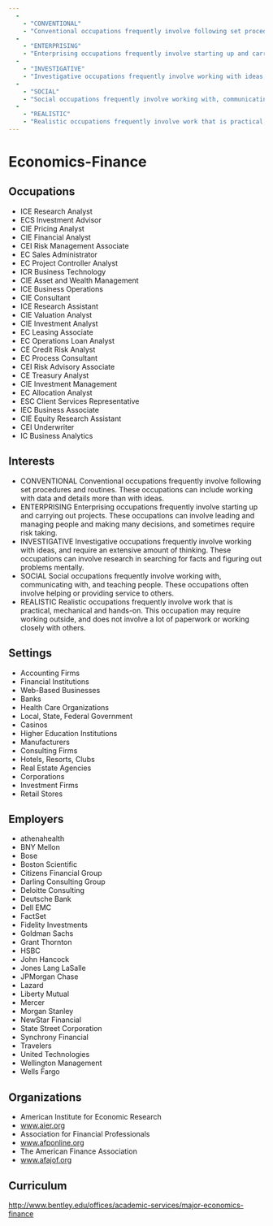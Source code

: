 ```yaml
---
  - 
    - "CONVENTIONAL"
    - "Conventional occupations frequently involve following set procedures and routines. These occupations can include working with data and details more than with ideas."
  - 
    - "ENTERPRISING"
    - "Enterprising occupations frequently involve starting up and carrying out projects. These occupations can involve leading and managing people and making many decisions, and sometimes require risk taking."
  - 
    - "INVESTIGATIVE"
    - "Investigative occupations frequently involve working with ideas, and require an extensive amount of thinking. These occupations can involve research in searching for facts and figuring out problems mentally."
  - 
    - "SOCIAL"
    - "Social occupations frequently involve working with, communicating with, and teaching people. These occupations often involve helping or providing service to others."
  - 
    - "REALISTIC"
    - "Realistic occupations frequently involve work that is practical, mechanical and hands-on. This occupation may require working outside, and does not involve a lot of paperwork or working closely with others."
---
```

# Economics-Finance

## Occupations


 - ICE
    Research Analyst
 - ECS
    Investment Advisor
 - CIE
    Pricing Analyst
 - CIE
    Financial Analyst
 - CEI
    Risk Management Associate
 - EC
    Sales Administrator
 - EC
    Project Controller Analyst
 - ICR
    Business Technology
 - CIE
    Asset and Wealth Management
 - ICE
    Business Operations
 - CIE
    Consultant
 - ICE
    Research Assistant
 - CIE
    Valuation Analyst
 - CIE
    Investment Analyst
 - EC
    Leasing Associate
 - EC
    Operations Loan Analyst
 - CE
    Credit Risk Analyst
 - EC
    Process Consultant
 - CEI
    Risk Advisory Associate
 - CE
    Treasury Analyst
 - CIE
    Investment Management
 - EC
    Allocation Analyst
 - ESC
    Client Services Representative
 - IEC
    Business Associate
 - CIE
    Equity Research Assistant
 - CEI
    Underwriter
 - IC
    Business Analytics

## Interests


 - CONVENTIONAL
    Conventional occupations frequently involve following set procedures and routines. These occupations can include working with data and details more than with ideas.
 - ENTERPRISING
    Enterprising occupations frequently involve starting up and carrying out projects. These occupations can involve leading and managing people and making many decisions, and sometimes require risk taking.
 - INVESTIGATIVE
    Investigative occupations frequently involve working with ideas, and require an extensive amount of thinking. These occupations can involve research in searching for facts and figuring out problems mentally.
 - SOCIAL
    Social occupations frequently involve working with, communicating with, and teaching people. These occupations often involve helping or providing service to others.
 - REALISTIC
    Realistic occupations frequently involve work that is practical, mechanical and hands-on. This occupation may require working outside, and does not involve a lot of paperwork or working closely with others.

## Settings


 - Accounting Firms
 - Financial Institutions
 - Web-Based Businesses
 - Banks
 - Health Care Organizations
 - Local, State, Federal Government
 - Casinos
 - Higher Education Institutions
 - Manufacturers
 - Consulting Firms
 - Hotels, Resorts, Clubs
 - Real Estate Agencies
 - Corporations
 - Investment Firms
 - Retail Stores

## Employers


 - athenahealth
 - BNY Mellon
 - Bose
 - Boston Scientific
 - Citizens Financial Group
 - Darling Consulting Group
 - Deloitte Consulting
 - Deutsche Bank
 - Dell EMC
 - FactSet
 - Fidelity Investments
 - Goldman Sachs
 - Grant Thornton
 - HSBC
 - John Hancock
 - Jones Lang LaSalle
 - JPMorgan Chase
 - Lazard
 - Liberty Mutual
 - Mercer
 - Morgan Stanley
 - NewStar Financial
 - State Street Corporation
 - Synchrony Financial
 - Travelers
 - United Technologies
 - Wellington Management
 - Wells Fargo

## Organizations


 - American Institute for Economic Research
 -  www.aier.org
 - Association for Financial Professionals
 - www.afponline.org
 - The American Finance Association
 - www.afajof.org

## Curriculum


http://www.bentley.edu/offices/academic-services/major-economics-finance
